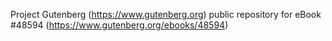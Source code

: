 Project Gutenberg (https://www.gutenberg.org) public repository for eBook #48594 (https://www.gutenberg.org/ebooks/48594)
